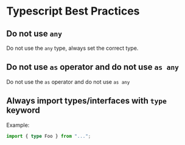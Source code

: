 # Typescript Best Practices

## Do not use `any`

Do not use the `any` type, always set the correct type.

## Do not use `as` operator and do not use `as any`

Do not use the `as` operator and do not use `as any`

## Always import types/interfaces with `type` keyword

Example:

```ts
import { type Foo } from "...";
```
